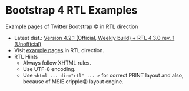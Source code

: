 # Bootstrap 4 RTL Examples
Example pages of Twitter Bootstrap &copy; in RTL direction
- Latest dist.: [Version 4.2.1 (Official, Weekly build) + RTL 4.3.0 rev. 1 (Unofficial)](https://perseusthegreat.github.io/bs4rtl-examples/archive/bootstrap-4.3.0-plus-rtl-rev.1-dist.zip)
- Visit [example pages](https://perseusthegreat.github.io/bs4rtl-examples/) in RTL direction.
- RTL Hints
  - Always follow XHTML rules.
  - Use UTF-8 encoding.
  - Use `<html ... dir="rtl" ... >` for correct PRINT layout and also, because of MSIE cripple😜 layout engine.
  